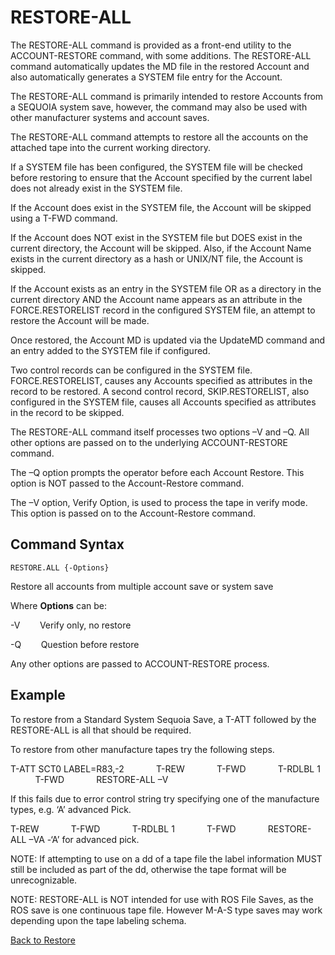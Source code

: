 # RESTORE-ALL

<PageHeader />

The RESTORE-ALL command is provided as a front-end utility to the ACCOUNT-RESTORE command, with some additions. The RESTORE-ALL command automatically updates the MD file in the restored Account and also automatically generates a SYSTEM file entry for the Account.

The RESTORE-ALL command is primarily intended to restore Accounts from a SEQUOIA system save, however, the command may also be used with other manufacturer systems and account saves.

The RESTORE-ALL command attempts to restore all the accounts on the attached tape into the current working directory.

If a SYSTEM file has been configured, the SYSTEM file will be checked before restoring to ensure that the Account specified by the current label does not already exist in the SYSTEM file.

If the Account does exist in the SYSTEM file, the Account will be skipped using a T-FWD command.

If the Account does NOT exist in the SYSTEM file but DOES exist in the current directory, the Account will be skipped. Also, if the Account Name exists in the current directory as a hash or UNIX/NT file, the Account is skipped.

If the Account exists as an entry in the SYSTEM file OR as a directory in the current directory AND the Account name appears as an attribute in the FORCE.RESTORELIST record in the configured SYSTEM file, an attempt to restore the Account will be made.

Once restored, the Account MD is updated via the UpdateMD command and an entry added to the SYSTEM file if configured.

Two control records can be configured in the SYSTEM file. FORCE.RESTORELIST, causes any Accounts specified as attributes in the record to be restored. A second control record, SKIP.RESTORELIST, also configured in the SYSTEM file, causes all Accounts specified as attributes in the record to be skipped.

The RESTORE-ALL command itself processes two options –V and –Q. All other options are passed on to the underlying ACCOUNT-RESTORE command.

The –Q option prompts the operator before each Account Restore. This option is NOT passed to the Account-Restore command.

The –V option, Verify Option, is used to process the tape in verify mode. This option is passed on to the Account-Restore command.

## Command Syntax

```
RESTORE.ALL {-Options}
```

Restore all accounts from multiple account save or system save

Where **Options** can be:

-V        Verify only, no restore

-Q        Question before restore

Any other options are passed to ACCOUNT-RESTORE process.

## Example

To restore from a Standard System Sequoia Save, a T-ATT followed by the RESTORE-ALL is all that should be required.

To restore from other manufacture tapes try the following steps.

T-ATT SCT0 LABEL=R83,-2
            T-REW
            T-FWD
            T-RDLBL 1
            T-FWD
            RESTORE-ALL –V

If this fails due to error control string try specifying one of the manufacture types, e.g. ‘A’ advanced Pick.

T-REW
            T-FWD
            T-RDLBL 1
            T-FWD
            RESTORE-ALL –VA -‘A’ for advanced pick.

NOTE: If attempting to use on a dd of a tape file the label information MUST still be included as part of the dd, otherwise the tape format will be unrecognizable.

NOTE: RESTORE-ALL is NOT intended for use with ROS File Saves, as the ROS save is one continuous tape file. However M-A-S type saves may work depending upon the tape labeling schema.

[Back to Restore](./../README.md)
